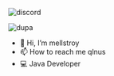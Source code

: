![discord](https://discord.c99.nl/widget/theme-3/794268186010714184.png)

![dupa](https://github-readme-stats.vercel.app/api?username=qlnn&hide=contribs&count_private=true&show_icons=true)

- 👋 Hi, I’m mellstroy
- 📫 How to reach me qlnus
- 💻 Java Developer
